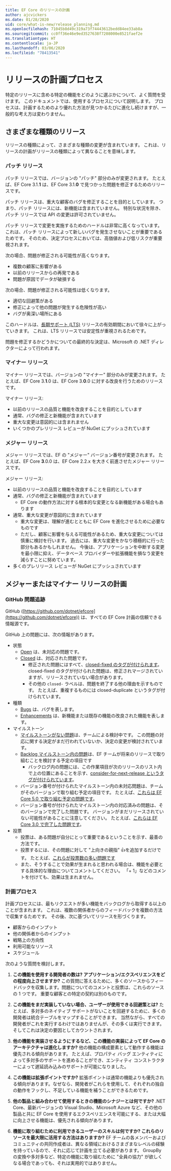```yaml
---
title: EF Core のリリースの計画
author: ajcvickers
ms.date: 01/28/2020
uid: core/what-is-new/release_planning.md
ms.openlocfilehash: 71045b8d49c319a73f74443612bedd84ee33ab8a
ms.sourcegitcommit: cc0ff36e46e9ed3527638f7208000e8521faef2e
ms.translationtype: HT
ms.contentlocale: ja-JP
ms.lasthandoff: 03/06/2020
ms.locfileid: "78413541"
---
```

# <a name="release-planning-process"></a>リリースの計画プロセス

特定のリリースに含める特定の機能をどのように選ぶかについて、よく質問を受けます。
このドキュメントでは、使用するプロセスについて説明します。
プロセスは、計画するためのより優れた方法が見つかるたびに進化し続けますが、一般的な考え方は変わりません。

## <a name="different-kinds-of-releases"></a>さまざまな種類のリリース

リリースの種類によって、さまざまな種類の変更が含まれています。
これは、リリースの計画がリリースの種類によって異なることを意味します。

### <a name="patch-releases"></a>パッチ リリース

パッチ リリースでは、バージョンの "パッチ" 部分のみが変更されます。
たとえば、EF Core 3.1.**1** は、EF Core 3.1.**0** で見つかった問題を修正するためのリリースです。

パッチ リリースは、重大な顧客のバグを修正することを目的としています。
つまり、パッチ リリースには、新機能は含まれていません。
特別な状況を除き、パッチ リリースでは API の変更は許可されていません。

パッチ リリースで変更を実施するためのハードルは非常に高くなっています。
これは、パッチ リリースによって新しいバグを発生させないことが重要であるためです。
そのため、決定プロセスにおいては、高価値および低リスクが重要視されます。

次の場合、問題が修正される可能性が高くなります。
  * 複数の顧客に影響がある
  * 以前のリリースからの再発である
  * 問題が原因でデータが破損する

次の場合、問題が修正される可能性は低くなります。
  * 適切な回避策がある
  * 修正によって他の問題が発生する危険性が高い
  * バグが奥深い場所にある

このハードルは、[長期サポート (LTS)](https://dotnet.microsoft.com/platform/support/policy/dotnet-core) リリースの有効期間において徐々に上がっていきます。 これは、LTS リリースでは安定性が重視されるためです。

問題を修正するかどうかについての最終的な決定は、Microsoft の .NET ディレクターによって行われます。

### <a name="minor-releases"></a>マイナー リリース

マイナー リリースでは、バージョンの "マイナー" 部分のみが変更されます。
たとえば、EF Core 3.**1**.0 は、EF Core 3.**0**.0 に対する改良を行うためのリリースです。

マイナー リリース:
* 以前のリリースの品質と機能を改良することを目的としています
* 通常、バグの修正と新機能が含まれています
* 重大な変更は意図的には含まれません
* いくつかのプレリリース レビューが NuGet にプッシュされています

### <a name="major-releases"></a>メジャー リリース

メジャー リリースでは、EF の "メジャー" バージョン番号が変更されます。
たとえば、EF Core **3**.0.0 は、EF Core 2.2.x を大きく前進させたメジャー リリースです。

メジャー リリース:
* 以前のリリースの品質と機能を改良することを目的としています
* 通常、バグの修正と新機能が含まれています
  * EF Core の動作方法に対する根本的な変更となる新機能がある場合もあります
* 通常、重大な変更が意図的に含まれています
  * 重大な変更は、理解が進むとともに EF Core を進化させるために必要なものです
  * ただし、顧客に影響を与える可能性があるため、重大な変更については慎重に検討を行います。 過去には、重大な変更をかなり積極的に行った部分もあるかもしれません。 今後は、アプリケーションを中断する変更を最小限に抑え、データベース プロバイダーや拡張機能を損なう変更を減らすことに努めています。
* 多くのプレリリース レビューが NuGet にプッシュされています

## <a name="planning-for-majorminor-releases"></a>メジャーまたはマイナー リリースの計画

### <a name="github-issue-tracking"></a>GitHub 問題追跡

GitHub ([https://github.com/dotnet/efcore](https://github.com/dotnet/efcore)) は、すべての EF Core 計画の信頼できる情報源です。

GitHub 上の問題には、次の情報があります。

* 状態
  * [Open](https://github.com/dotnet/efcore/issues) は、未対応の問題です。
  * [Closed](https://github.com/dotnet/efcore/issues?q=is%3Aissue+is%3Aclosed) は、対応された問題です。
    * 修正された問題にはすべて、[closed-fixed のタグが付けられます](https://github.com/dotnet/efcore/issues?q=is%3Aissue+label%3Aclosed-fixed+is%3Aclosed)。 closed-fixed のタグが付けられた問題は、修正されマージされていますが、リリースされていない場合があります。
    * その他の `closed-` ラベルは、問題を終了する他の理由を示すものです。 たとえば、重複するものには closed-duplicate というタグが付けられています。
* 種類
  * [Bugs](https://github.com/dotnet/efcore/issues?q=is%3Aissue+is%3Aopen+label%3Atype-bug) は、バグを表します。
  * [Enhancements](https://github.com/dotnet/efcore/issues?q=is%3Aissue+is%3Aopen+label%3Atype-enhancement) は、新機能または既存の機能の改良された機能を表します。
* マイルストーン
  * [マイルストーンがない問題](https://github.com/dotnet/efcore/issues?q=is%3Aopen+is%3Aissue+no%3Amilestone)は、チームによる検討中です。 この問題の対応に関する決定がまだ行われていないか、決定の変更が検討されています。
  * [Backlog マイルストーン内の問題](https://github.com/dotnet/efcore/issues?q=is%3Aopen+is%3Aissue+milestone%3ABacklog)は、EF チームが将来のリリースで取り組むことを検討する予定の項目です
    * バックログ内の問題には、この作業項目が次のリリースのリスト内で上の位置にあることを示す、[consider-for-next-release というタグが付けられています](https://github.com/dotnet/efcore/issues?q=is%3Aissue+is%3Aopen+label%3Aconsider-for-next-release)。
  * バージョン番号が付けられたマイルストーン内の未対応問題は、チームがそのバージョンで取り組む予定の項目です。 たとえば、[これらは EF Core 5.0 で取り組む予定の問題です](https://github.com/dotnet/efcore/issues?q=is%3Aopen+is%3Aissue+milestone%3A5.0.0)。
  * バージョン番号が付けられたマイルストーン内の対応済みの問題は、そのバージョンで完了した問題です。 バージョンがまだリリースされていない可能性があることに注意してください。 たとえば、[これらは EF Core 3.0 で完了した問題です](https://github.com/dotnet/efcore/issues?q=is%3Aissue+milestone%3A3.0.0+is%3Aclosed)。
* 投票
  * 投票は、ある問題が自分にとって重要であるということを示す、最善の方法です。
  * 投票するには、その問題に対して "上向きの親指" 👍を追加するだけです。 たとえば、[これらが投票数の多い問題です](https://github.com/dotnet/efcore/issues?q=is%3Aissue+is%3Aopen+sort%3Areactions-%2B1-desc)
  * また、そうすることで効果が生まれると思われる場合は、機能を必要とする具体的な理由についてコメントしてください。 「+ 1」などのコメントを付けても、効果は生まれません。

### <a name="the-planning-process"></a>計画プロセス

計画プロセスには、最もリクエストが多い機能をバックログから取得する以上のことが含まれます。
これは、複数の関係者からのフィードバックを複数の方法で収集するためです。
その後、次に基づいてリリースを形づくります。

* 顧客からのインプット
* 他の関係者からのインプット
* 戦略上の方向性
* 利用可能なリソース
* スケジュール

次のような質問を検討します。

1. **この機能を使用する開発者の数は? アプリケーション/エクスペリエンスをどの程度向上させますか?** この質問に答えるために、多くのソースからフィードバックを収集します。問題についてのコメントと投票は、これらのソースの 1 つです。 重要な顧客との特定の契約は別のものです。

2. **この機能をまだ実装していない場合、ユーザーが使用できる回避策とは?** たとえば、多対多のネイティブ サポートがないことを回避するために、多くの開発者は統合テーブルをマップすることができます。 当然ながら、すべての開発者がこれを実行するわけではありませんが、その多くは実行できます。そしてこれは決定の要因としてカウントされます。

3. **他の機能を実装させるようにするなど、この機能の実装によって EF Core のアーキテクチャは進化しますか?** 他の機能の構成要素として動作する機能は優先される傾向があります。 たとえば、プロパティ バッグ エンティティによって多対多のサポートを進めることができ、エンティティ コンストラクターによって遅延読み込みのサポートが可能になりました。

4. **この機能は拡張ポイントですか?** 拡張ポイントは通常の機能よりも優先される傾向があります。なぜなら、開発者がこれらを使用して、それぞれの独自の動作をフックし、不足している機能を補うことができるためです。

5. **他の製品と組み合わせて使用するときの機能のシナジーとは何ですか?** .NET Core、最新バージョンの Visual Studio、Microsoft Azure など、その他の製品と共に EF Core を使用するエクスペリエンスを可能にする、または大幅に向上させる機能は、優先される傾向があります。

6. **機能に取り組むために利用できるユーザーのスキルは何ですか? これらのリソースを最大限に活用する方法はありますか?** EF チームの各メンバーおよびコミュニティの共同作成者は、異なる領域におけるさまざまなレベルの経験を持っているので、それに応じて計画を立てる必要があります。 GroupBy の変換や多対多など、特定の機能に取り組むために "全員の協力" が欲しくなる場合であっても、それは実用的ではありません。
